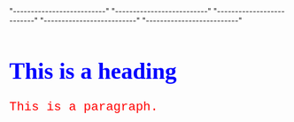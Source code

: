 <!DOCTYPE html>
<html>
<head>
<style>
h1 {
  color: blue;
  font-family: verdana;
  font-size: 300%;
}
p {
  color: red;
  font-family: courier;
  font-size: 160%;
}
</style>
  "--------------------------"
  "--------------------------"
  "--------------------------"
  "--------------------------"
  "--------------------------"
</head>
<body>

<h1>This is a heading</h1>
<p>This is a paragraph.</p>

</body>
</html>
